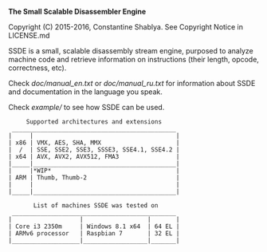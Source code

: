 **The Small Scalable Disassembler Engine**

Copyright (C) 2015-2016, Constantine Shablya. See Copyright Notice in LICENSE.md

SSDE is a small, scalable disassembly stream engine, purposed to analyze
machine code and retrieve information on instructions (their length, opcode,
correctness, etc).

Check _doc/manual_en.txt_ or _doc/manual_ru.txt_ for information about SSDE
and documentation in the language you speak.

Check _example/_ to see how SSDE can be used.

         Supported architectures and extensions
	 ______________________________________________
	|     |                                        |
	| x86 | VMX, AES, SHA, MMX                     |
	|  /  | SSE, SSE2, SSE3, SSSE3, SSE4.1, SSE4.2 |
	| x64 | AVX, AVX2, AVX512, FMA3                |
	|_____|________________________________________|
	|     |*WIP*                                   |
	| ARM | Thumb, Thumb-2                         |
	|     |                                        |
	|_____|________________________________________|

           List of machines SSDE was tested on
	 ______________________________________________
	|                   |                  |       |
	| Core i3 2350m     | Windows 8.1 x64  | 64 EL |
	| ARMv6 processor   | Raspbian 7       | 32 EL |
	|___________________|__________________|_______|

